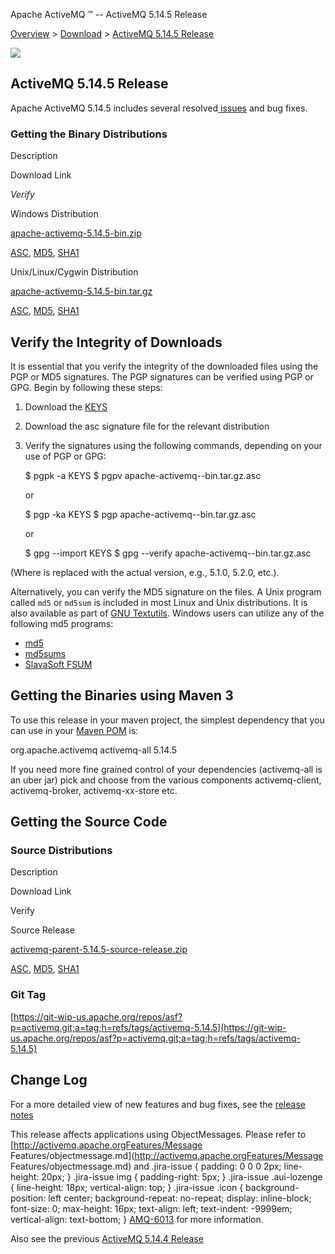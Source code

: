 Apache ActiveMQ ™ -- ActiveMQ 5.14.5 Release 

[Overview](overview.md) > [Download](OverviewOverview/Overview/download.md) > [ActiveMQ 5.14.5 Release](Overview/Download/activemq-5145-release.md)


![](/images/activemq-5.x-box-reflection.png)

ActiveMQ 5.14.5 Release
-----------------------

Apache ActiveMQ 5.14.5 includes several resolved[ issues](https://issues.apache.org/jira/secure/ReleaseNote.jspa?projectId=12311210&version=12338909) and bug fixes.

### Getting the Binary Distributions

Description

Download Link

_Verify_

Windows Distribution

[apache-activemq-5.14.5-bin.zip](http://www.apache.org/dyn/closer.cgi?filename=/activemq/5.14.5/apache-activemq-5.14.5-bin.zip&action=download)

[ASC](https://www.apache.org/dist/activemq/5.14.5/apache-activemq-5.14.5-bin.zip.asc), [MD5](https://www.apache.org/dist/activemq/5.14.5/apache-activemq-5.14.5-bin.zip.md5), [SHA1](https://www.apache.org/dist/activemq/5.14.5/apache-activemq-5.14.5-bin.zip.sha1)

Unix/Linux/Cygwin Distribution

[apache-activemq-5.14.5-bin.tar.gz](http://www.apache.org/dyn/closer.cgi?filename=/activemq/5.14.5/apache-activemq-5.14.5-bin.tar.gz&action=download)

[ASC](https://www.apache.org/dist/activemq/5.14.5/apache-activemq-5.14.5-bin.tar.gz.asc), [MD5](https://www.apache.org/dist/activemq/5.14.5/apache-activemq-5.14.5-bin.tar.gz.md5), [SHA1](https://www.apache.org/dist/activemq/5.14.5/apache-activemq-5.14.5-bin.tar.gz.sha1)

Verify the Integrity of Downloads
---------------------------------

It is essential that you verify the integrity of the downloaded files using the PGP or MD5 signatures. The PGP signatures can be verified using PGP or GPG. Begin by following these steps:

1.  Download the [KEYS](http://www.apache.org/dist/activemq/KEYS)
2.  Download the asc signature file for the relevant distribution
3.  Verify the signatures using the following commands, depending on your use of PGP or GPG:
    
    $ pgpk -a KEYS
    $ pgpv apache-activemq-<version>-bin.tar.gz.asc
    
    or
    
    $ pgp -ka KEYS
    $ pgp apache-activemq-<version>-bin.tar.gz.asc
    
    or
    
    $ gpg --import KEYS
    $ gpg --verify apache-activemq-<version>-bin.tar.gz.asc
    

(Where <version> is replaced with the actual version, e.g., 5.1.0, 5.2.0, etc.).

Alternatively, you can verify the MD5 signature on the files. A Unix program called `md5` or `md5sum` is included in most Linux and Unix distributions. It is also available as part of [GNU Textutils](http://www.gnu.org/software/textutils/textutils.html). Windows users can utilize any of the following md5 programs:

*   [md5](http://www.fourmilab.ch/md5/)
*   [md5sums](http://www.pc-tools.net/win32/md5sums/)
*   [SlavaSoft FSUM](http://www.slavasoft.com/fsum/)

Getting the Binaries using Maven 3
----------------------------------

To use this release in your maven project, the simplest dependency that you can use in your [Maven POM](http://maven.apache.org/guides/introduction/introduction-to-the-pom.html) is:

<dependency>
  <groupId>org.apache.activemq</groupId>
  <artifactId>activemq-all</artifactId>
  <version>5.14.5</version>
</dependency>

If you need more fine grained control of your dependencies (activemq-all is an uber jar) pick and choose from the various components activemq-client, activemq-broker, activemq-xx-store etc.

Getting the Source Code
-----------------------

### Source Distributions

Description

Download Link

Verify

Source Release

[activemq-parent-5.14.5-source-release.zip](http://www.apache.org/dyn/closer.cgi?path=/activemq/5.14.5/activemq-parent-5.14.5-source-release.zip)

[ASC](https://www.apache.org/dist/activemq/5.14.5/activemq-parent-5.14.5-source-release.zip.asc), [MD5](https://www.apache.org/dist/activemq/5.14.5/activemq-parent-5.14.5-source-release.zip.md5), [SHA1](https://www.apache.org/dist/activemq/5.14.5/activemq-parent-5.14.5-source-release.zip.sha1)

### Git Tag

[https://git-wip-us.apache.org/repos/asf?p=activemq.git;a=tag;h=refs/tags/activemq-5.14.5](https://git-wip-us.apache.org/repos/asf?p=activemq.git;a=tag;h=refs/tags/activemq-5.14.5)

Change Log
----------

For a more detailed view of new features and bug fixes, see the [release notes](https://issues.apache.org/jira/secure/ReleaseNote.jspa?projectId=12311210&version=12339772)

This release affects applications using ObjectMessages. Please refer to [http://activemq.apache.orgFeatures/Message Features/objectmessage.md](http://activemq.apache.orgFeatures/Message Features/objectmessage.md) and .jira-issue { padding: 0 0 0 2px; line-height: 20px; } .jira-issue img { padding-right: 5px; } .jira-issue .aui-lozenge { line-height: 18px; vertical-align: top; } .jira-issue .icon { background-position: left center; background-repeat: no-repeat; display: inline-block; font-size: 0; max-height: 16px; text-align: left; text-indent: -9999em; vertical-align: text-bottom; } [AMQ-6013](https://issues.apache.org/jira/browse/AMQ-6013?src=confmacro) for more information.

Also see the previous [ActiveMQ 5.14.4 Release](Overview/Download/activemq-5144-release.md)

